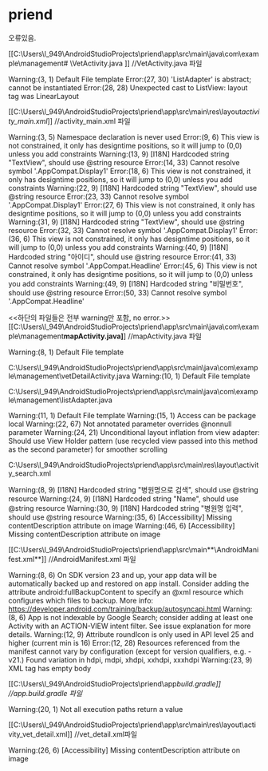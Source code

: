 # priend

오류있음.

[[C:\Users\l_949\AndroidStudioProjects\priend\app\src\main\java\com\example\management# \VetActivity.java ]]
//VetActivity.java 파일

Warning:(3, 1) Default File template
Error:(27, 30) 'ListAdapter' is abstract; cannot be instantiated
Error:(28, 28) Unexpected cast to ListView: layout tag was LinearLayout

[[C:\Users\l_949\AndroidStudioProjects\priend\app\src\main\res\layout*activity_main.xml*]]
//activity_main.xml 파일

Warning:(3, 5) Namespace declaration is never used
Error:(9, 6) This view is not constrained, it only has designtime positions, so it will jump to (0,0) unless you add constraints
Warning:(13, 9) [I18N] Hardcoded string "TextView", should use @string resource
Error:(14, 33) Cannot resolve symbol '.AppCompat.Display1'
Error:(18, 6) This view is not constrained, it only has designtime positions, so it will jump to (0,0) unless you add constraints
Warning:(22, 9) [I18N] Hardcoded string "TextView", should use @string resource
Error:(23, 33) Cannot resolve symbol '.AppCompat.Display1'
Error:(27, 6) This view is not constrained, it only has designtime positions, so it will jump to (0,0) unless you add constraints
Warning:(31, 9) [I18N] Hardcoded string "TextView", should use @string resource
Error:(32, 33) Cannot resolve symbol '.AppCompat.Display1'
Error:(36, 6) This view is not constrained, it only has designtime positions, so it will jump to (0,0) unless you add constraints
Warning:(40, 9) [I18N] Hardcoded string "아이디", should use @string resource
Error:(41, 33) Cannot resolve symbol '.AppCompat.Headline'
Error:(45, 6) This view is not constrained, it only has designtime positions, so it will jump to (0,0) unless you add constraints
Warning:(49, 9) [I18N] Hardcoded string "비밀번호", should use @string resource
Error:(50, 33) Cannot resolve symbol '.AppCompat.Headline'

<<하단의 파일들은 전부 warning만 포함, no error.>>
[[C:\Users\l_949\AndroidStudioProjects\priend\app\src\main\java\com\example\management**mapActivity.java]**]
//mapActivity.java 파일

Warning:(8, 1) Default File template

C:\Users\l_949\AndroidStudioProjects\priend\app\src\main\java\com\example\management\vetDetailActivity.java
Warning:(10, 1) Default File template

C:\Users\l_949\AndroidStudioProjects\priend\app\src\main\java\com\example\management\listAdapter.java

Warning:(11, 1) Default File template
Warning:(15, 1) Access can be package local
Warning:(22, 67) Not annotated parameter overrides @nonnull parameter
Warning:(24, 21) Unconditional layout inflation from view adapter: Should use View Holder pattern (use recycled view passed into this method as the second parameter) for smoother scrolling

C:\Users\l_949\AndroidStudioProjects\priend\app\src\main\res\layout\activity_search.xml

Warning:(8, 9) [I18N] Hardcoded string "병원명으로 검색", should use @string resource
Warning:(24, 9) [I18N] Hardcoded string "Name", should use @string resource
Warning:(30, 9) [I18N] Hardcoded string "병원명 입력", should use @string resource
Warning:(35, 6) [Accessibility] Missing contentDescription attribute on image
Warning:(46, 6) [Accessibility] Missing contentDescription attribute on image

[[C:\Users\l_949\AndroidStudioProjects\priend\app\src\main**\AndroidManifest.xml**]]
//AndroidManifest.xml 파일

Warning:(8, 6) On SDK version 23 and up, your app data will be automatically backed up and restored on app install. Consider adding the attribute android:fullBackupContent to specify an @xml resource which configures which files to backup. More info: https://developer.android.com/training/backup/autosyncapi.html
Warning:(8, 6) App is not indexable by Google Search; consider adding at least one Activity with an ACTION-VIEW intent filter. See issue explanation for more details.
Warning:(12, 9) Attribute roundIcon is only used in API level 25 and higher (current min is 16)
Error:(12, 28) Resources referenced from the manifest cannot vary by configuration (except for version qualifiers, e.g. -v21.) Found variation in hdpi, mdpi, xhdpi, xxhdpi, xxxhdpi
Warning:(23, 9) XML tag has empty body

[[C:\Users\l_949\AndroidStudioProjects\priend\app*build.gradle]]
//app.build.gradle 파일*

Warning:(20, 1) Not all execution paths return a value

[[C:\Users\l_949\AndroidStudioProjects\priend\app\src\main\res\layout\activity_vet_detail.xml]]
//vet_detail.xml파일

Warning:(26, 6) [Accessibility] Missing contentDescription attribute on image
